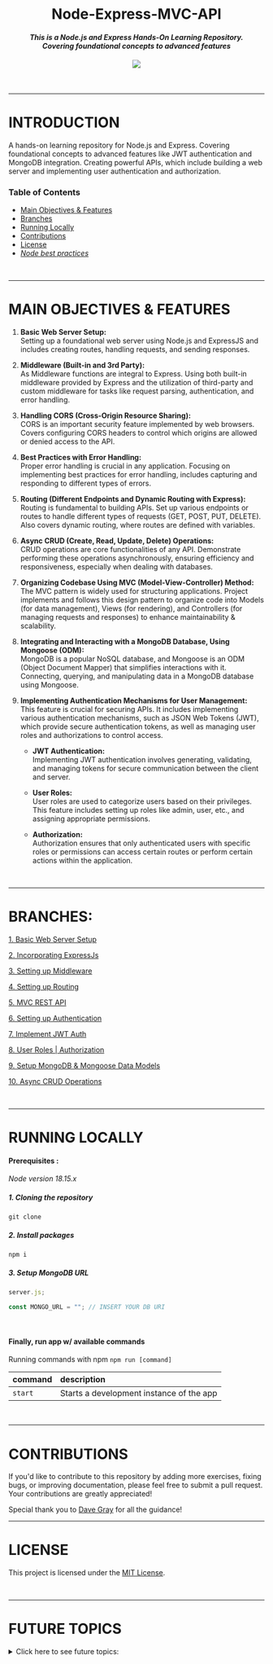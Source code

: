 <div align="center">
   <h1>Node-Express-MVC-API</h1>
   <!-- <h3>Hands-On Learning Repository</h3> -->
   <h4><em>This is a Node.js and Express Hands-On Learning Repository. <br/> Covering foundational concepts to advanced features</em><h4>
   <img src="https://skillicons.dev/icons?i=nodejs,express,mongo,js" />
</div>
<br/>

<!-- ---------------------------------------------------------------- -->
---

# **INTRODUCTION**

A hands-on learning repository for Node.js and Express.  Covering foundational concepts to advanced features like JWT authentication and MongoDB integration.  Creating powerful APIs, which include building a web server and implementing user authentication and authorization.


### **Table of Contents**

- [Main Objectives & Features](https://github.com/DevonGifford/node-express-mvc-api#main-objectives--features)
- [Branches](https://github.com/DevonGifford/node-express-mvc-api#branches)
- [Running Locally](https://github.com/DevonGifford/node-express-mvc-api#running-locally)
- [Contributions](https://github.com/DevonGifford/node-express-mvc-api#contributions)
- [License](https://github.com/DevonGifford/node-express-mvc-api#license)
- <em>[Node best practices](https://github.com/goldbergyoni/nodebestpractices) </em>

<br/>





<!-- ---------------------------------------------------------------- -->




---

# **MAIN OBJECTIVES & FEATURES**

1. <strong>Basic Web Server Setup:</strong><br/>
Setting up a foundational web server using Node.js and ExpressJS and includes creating routes, handling requests, and sending responses.

2. <strong>Middleware (Built-in and 3rd Party):</strong><br/>
As Middleware functions are integral to Express. Using both built-in middleware provided by Express and the utilization of third-party and custom middleware for tasks like request parsing, authentication, and error handling.

3. <strong>Handling CORS (Cross-Origin Resource Sharing):</strong><br/>
CORS is an important security feature implemented by web browsers. Covers configuring CORS headers to control which origins are allowed or denied access to the API.

1. <strong>Best Practices with Error Handling:</strong><br/>
Proper error handling is crucial in any application. Focusing on implementing best practices for error handling, includes capturing and responding to different types of errors.

1. <strong>Routing (Different Endpoints and Dynamic Routing with Express):</strong><br/>
Routing is fundamental to building APIs. Set up various endpoints or routes to handle different types of 
requests (GET, POST, PUT, DELETE). Also covers dynamic routing, where routes are defined with variables.

1. <strong>Async CRUD (Create, Read, Update, Delete) Operations:</strong><br/>
CRUD operations are core functionalities of any API. Demonstrate performing these operations asynchronously, ensuring 
efficiency and responsiveness, especially when dealing with databases.

1. <strong>Organizing Codebase Using MVC (Model-View-Controller) Method:</strong><br/>
The MVC pattern is widely used for structuring applications. Project implements and follows this design pattern to organize code into Models (for data management), Views (for rendering), and Controllers (for managing requests and responses) to enhance maintainability & scalability.

1. <strong>Integrating and Interacting with a MongoDB Database, Using Mongoose (ODM):</strong><br/>
MongoDB is a popular NoSQL database, and Mongoose is an ODM (Object Document Mapper) that simplifies interactions with it. Connecting, querying, and manipulating data in a MongoDB database using Mongoose.

1. <strong>Implementing Authentication Mechanisms for User Management:</strong><br/>
This feature is crucial for securing APIs. It includes implementing various authentication mechanisms, such as JSON Web Tokens (JWT), 
which provide secure authentication tokens, as well as managing user roles and authorizations to control access.

   - <strong>JWT Authentication:</strong><br/>
Implementing JWT authentication involves generating, validating, and managing tokens for secure communication between the client and server.

   - <strong>User Roles:</strong><br/>
User roles are used to categorize users based on their privileges. This feature includes setting up roles like admin, user, etc., and assigning appropriate permissions.

   - <strong>Authorization:</strong><br/>
Authorization ensures that only authenticated users with specific roles or permissions can access certain routes or perform certain actions within the application.

<br/>






<!-- ---------------------------------------------------------------- -->






---

# **BRANCHES:**

[1. Basic Web Server Setup](https://github.com/DevonGifford/node-express-mvc-api/tree/1.Basic-Web-Server-Setup)

[2. Incorporating ExpressJs](https://github.com/DevonGifford/node-express-mvc-api/tree/2.Incorporating-ExpressJs)

[3. Setting up Middleware](https://github.com/DevonGifford/node-express-mvc-api/tree/3.Setting-up-Middleware)

[4. Setting up Routing](https://github.com/DevonGifford/node-express-mvc-api/tree/4.Setting-up-Routing)

[5. MVC REST API](https://github.com/DevonGifford/node-express-mvc-api/tree/5.MVC-REST-API)

[6. Setting up Authentication](https://github.com/DevonGifford/node-express-mvc-api/tree/6.Setting-up-Authentication)

[7. Implement JWT Auth](https://github.com/DevonGifford/node-express-mvc-api/tree/7.Implement-JWT-Auth)

[8. User Roles | Authorization](https://github.com/DevonGifford/node-express-mvc-api/tree/8.User-Role-Authorization)

[9. Setup MongoDB & Mongoose Data Models](https://github.com/DevonGifford/node-express-mvc-api/tree/9.Setup-MongoDB%2BMongoose-Data-Models)

[10. Async CRUD Operations](https://github.com/DevonGifford/node-express-mvc-api/tree/10.Async-CRUD-Operations)


<br/>

<!-- ---------------------------------------------------------------- -->


<!-- ---------------------------------------------------------------- -->
---
# **RUNNING LOCALLY**

#### Prerequisites :

<em>Node version 18.15.x</em>

##### 1. Cloning the repository

```shell
git clone
```

##### 2. Install packages

```shell
npm i
```

##### 3. Setup MongoDB URL

```js
server.js;

const MONGO_URL = ""; // INSERT YOUR DB URI
```

<br/>

#### Finally, run app w/ available commands

Running commands with npm `npm run [command]`

| command | description                              |
| :------ | :--------------------------------------- |
| `start` | Starts a development instance of the app |

<br/>

---

# **CONTRIBUTIONS**

If you'd like to contribute to this repository by adding more exercises, fixing bugs, or improving documentation, please feel free to submit a pull request. Your contributions are greatly appreciated!

Special thank you to [Dave Gray](https://github.com/gitdagray) for all the guidance!
<br/>


---

# **LICENSE**

This project is licensed under the [MIT License](🎯).

<br/>

---

# **FUTURE TOPICS**



<!-- Small container -->
<details>
<summary> Click here to see future topics: </summary>
<br/>

- [x]  <strong>Testing: </strong><br/> Learn about testing frameworks like Mocha, Chai, and Jest to write automated tests for your APIs. This will help ensure your code is robust and reliable.

- [x]  <strong>Validation: </strong><br/> Explore libraries like Joi or express-validator to validate incoming data before processing it. This helps in maintaining data integrity.

- [x]  <strong>Error Handling: </strong><br/> Consider diving deeper into different strategies for handling errors, such as custom error classes, error middleware, or even implementing global error handling.

- [x]  <strong>Logging and Debugging: </strong><br/> Familiarize yourself with logging techniques and tools (e.g., Winston, Bunyan) to track application behavior. Also, learn how to debug Node.js applications effectively.

- [ ]  <strong>Deployment and Hosting: </strong><br/> Understand how to deploy your Node.js application on platforms like Heroku, AWS, or other cloud providers. This involves setting up environments, managing databases, and configuring web servers.

- [ ]  <strong>Containerization and Orchestration: </strong><br/> Learn about Docker for containerization and Kubernetes for orchestration. This allows you to package your application and its dependencies into a standardized unit for easier deployment and scaling.

- [x]  <strong>GraphQL: </strong><br/> Consider learning GraphQL as an alternative to REST APIs. It offers more flexibility for clients to request exactly the data they need.

- [x]  <strong>Real-time Web Applications: </strong><br/> Explore technologies like WebSockets or libraries like Socket.io for building real-time features in your applications.

- [ ]  <strong>Security Best Practices: </strong><br/> Study common security vulnerabilities like Cross-Site Scripting (XSS), SQL Injection, and CSRF attacks. Learn how to prevent them in your applications.

- [ ]  <strong>Performance Optimization: </strong><br/> Explore techniques like caching, load balancing, and optimizing database queries to improve the performance of your API.

- [ ]  <strong>Documentation: </strong><br/> Consider generating API documentation using tools like Swagger or Postman. This helps other developers understand how to use your API.

- [ ]  <strong>Continuous Integration and Deployment (CI/CD): </strong><br/> Learn how to set up automated pipelines for testing, building, and deploying your application.

<!-- CLOSING DIV -->
</details>
<br/>
